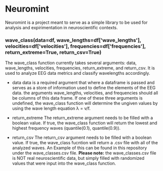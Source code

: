 # Neuromint

Neuromint is a project meant to serve as a simple library to be used for analysis and expirimentation in neuroscientific contexts. 

### wave_class(data=df, wave_lengths=df['wave_lengths'], velocities=df['velocities'], frequencies=df['frequencies'], return_extreme=True, return_csv=True)
The wave_class function currently takes several arguments: data, wave_lengths, velocities, frequencies, return_extreme, and return_csv. It is used to analyze EEG data metrics and classify wavelengths accordingly. 

- data
data is a required argument that where a dataframe is passed and serves as a store of information used to define the elements of the EEG data. the arguments wave_lengths, velocities, and frequencies should all be columns of this data frame. If one of these three arguments is undefined, the wave_class function will determine the ungiven values by using the wave length equation λ = v/f.

- return_extreme
The return_extreme argument needs to be filled with a boolean value. If true, the wave_class function will return the lowest and highest frequency waves (quantile(0.1), quantile(0.9)).

- return_csv
The return_csv argument needs to be filled with a boolean value. If true, the wave_class fucntion will return a .csv file with all of the analyzed waves. An Example of this can be found in this repository under the wave_classes.csv file. **Please note:** the wave_classes.csv file is NOT real neuroscientific data, but simply filled with randomized values that were input into the wave_class function. 
